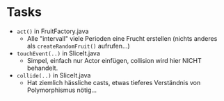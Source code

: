 # Tasks #

* `act()` in FruitFactory.java
	- Alle "intervall" viele Perioden eine Frucht erstellen (nichts anderes als 
	`createRandomFruit()` aufrufen...)
* `touchEvent(..)` in SliceIt.java
	- Simpel, einfach nur Actor einfügen, collision wird hier NICHT behandelt.
* `collide(..)` in SliceIt.java
	- Hat ziemlich hässliche casts, etwas tieferes Verständnis von Polymorphismus nötig...